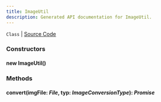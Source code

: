 ```yaml
---
title: ImageUtil
description: Generated API documentation for ImageUtil.
---
```


`Class` | [Source Code](https://github.com/mrCamelCode/jtjs-browser/blob/674cb475f6f9d8c2487c2c55d4e3c0ee58e20301/lib/util/image.util.ts#L7)

### Constructors

#### new ImageUtil()

### Methods

#### convert(imgFile: _File_, typ: _ImageConversionType_): _Promise<File>_